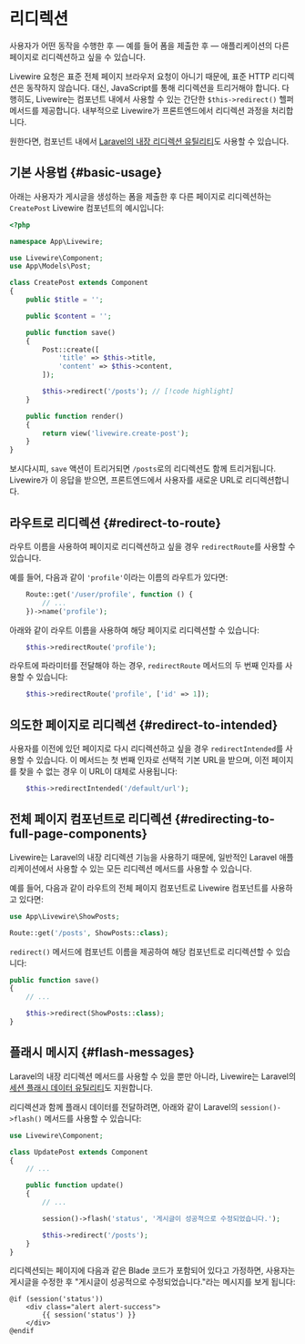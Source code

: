 # 리디렉션
사용자가 어떤 동작을 수행한 후 — 예를 들어 폼을 제출한 후 — 애플리케이션의 다른 페이지로 리디렉션하고 싶을 수 있습니다.

Livewire 요청은 표준 전체 페이지 브라우저 요청이 아니기 때문에, 표준 HTTP 리디렉션은 동작하지 않습니다. 대신, JavaScript를 통해 리디렉션을 트리거해야 합니다. 다행히도, Livewire는 컴포넌트 내에서 사용할 수 있는 간단한 `$this->redirect()` 헬퍼 메서드를 제공합니다. 내부적으로 Livewire가 프론트엔드에서 리디렉션 과정을 처리합니다.

원한다면, 컴포넌트 내에서 [Laravel의 내장 리디렉션 유틸리티](https://laravel.com/docs/responses#redirects)도 사용할 수 있습니다.

## 기본 사용법 {#basic-usage}

아래는 사용자가 게시글을 생성하는 폼을 제출한 후 다른 페이지로 리디렉션하는 `CreatePost` Livewire 컴포넌트의 예시입니다:
```php
<?php

namespace App\Livewire;

use Livewire\Component;
use App\Models\Post;

class CreatePost extends Component
{
	public $title = '';

    public $content = '';

    public function save()
    {
		Post::create([
			'title' => $this->title,
			'content' => $this->content,
		]);

		$this->redirect('/posts'); // [!code highlight]
    }

    public function render()
    {
        return view('livewire.create-post');
    }
}
```

보시다시피, `save` 액션이 트리거되면 `/posts`로의 리디렉션도 함께 트리거됩니다. Livewire가 이 응답을 받으면, 프론트엔드에서 사용자를 새로운 URL로 리디렉션합니다.

## 라우트로 리디렉션 {#redirect-to-route}

라우트 이름을 사용하여 페이지로 리디렉션하고 싶을 경우 `redirectRoute`를 사용할 수 있습니다.

예를 들어, 다음과 같이 `'profile'`이라는 이름의 라우트가 있다면:

```php
    Route::get('/user/profile', function () {
        // ...
    })->name('profile');
```

아래와 같이 라우트 이름을 사용하여 해당 페이지로 리디렉션할 수 있습니다:

```php
    $this->redirectRoute('profile');
```

라우트에 파라미터를 전달해야 하는 경우, `redirectRoute` 메서드의 두 번째 인자를 사용할 수 있습니다:

```php
    $this->redirectRoute('profile', ['id' => 1]);
```

## 의도한 페이지로 리디렉션 {#redirect-to-intended}

사용자를 이전에 있던 페이지로 다시 리디렉션하고 싶을 경우 `redirectIntended`를 사용할 수 있습니다. 이 메서드는 첫 번째 인자로 선택적 기본 URL을 받으며, 이전 페이지를 찾을 수 없는 경우 이 URL이 대체로 사용됩니다:

```php
    $this->redirectIntended('/default/url');
```

## 전체 페이지 컴포넌트로 리디렉션 {#redirecting-to-full-page-components}

Livewire는 Laravel의 내장 리디렉션 기능을 사용하기 때문에, 일반적인 Laravel 애플리케이션에서 사용할 수 있는 모든 리디렉션 메서드를 사용할 수 있습니다.

예를 들어, 다음과 같이 라우트의 전체 페이지 컴포넌트로 Livewire 컴포넌트를 사용하고 있다면:

```php
use App\Livewire\ShowPosts;

Route::get('/posts', ShowPosts::class);
```

`redirect()` 메서드에 컴포넌트 이름을 제공하여 해당 컴포넌트로 리디렉션할 수 있습니다:

```php
public function save()
{
    // ...

    $this->redirect(ShowPosts::class);
}
```

## 플래시 메시지 {#flash-messages}

Laravel의 내장 리디렉션 메서드를 사용할 수 있을 뿐만 아니라, Livewire는 Laravel의 [세션 플래시 데이터 유틸리티](https://laravel.com/docs/session#flash-data)도 지원합니다.

리디렉션과 함께 플래시 데이터를 전달하려면, 아래와 같이 Laravel의 `session()->flash()` 메서드를 사용할 수 있습니다:

```php
use Livewire\Component;

class UpdatePost extends Component
{
    // ...

    public function update()
    {
        // ...

        session()->flash('status', '게시글이 성공적으로 수정되었습니다.');

        $this->redirect('/posts');
    }
}
```

리디렉션되는 페이지에 다음과 같은 Blade 코드가 포함되어 있다고 가정하면, 사용자는 게시글을 수정한 후 "게시글이 성공적으로 수정되었습니다."라는 메시지를 보게 됩니다:

```blade
@if (session('status'))
    <div class="alert alert-success">
        {{ session('status') }}
    </div>
@endif
```
